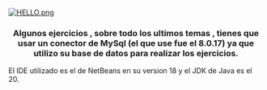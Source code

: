 [![HELLO.png](https://i.postimg.cc/v8fbGt3v/HELLO.png)](https://postimg.cc/BtSdgHW8)

### <div align="center">Algunos ejercicios , sobre todo los ultimos temas , tienes que usar un conector de MySql (el que use fue el 8.0.17) ya que utilizo su base de datos para realizar los ejercicios.<br>
El IDE utilizado es el de NetBeans en su version 18 y el JDK de Java es el 20.</div>
